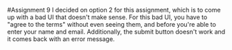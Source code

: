 #Assignment 9
I decided on option 2 for this assignment, which is to come up with a bad UI that doesn't make sense. For this bad UI, you have to "agree to the terms" without even seeing them, and before you're able to enter your name and email. Additionally, the submit button doesn't work and it comes back with an error message. 

